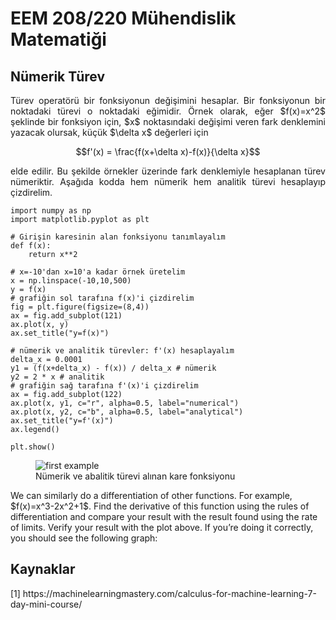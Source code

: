 <h1>EEM 208/220 Mühendislik Matematiği</h1>
<h2>Nümerik Türev</h2>
<p align="justify">Türev operatörü bir fonksiyonun değişimini hesaplar. Bir fonksiyonun bir noktadaki türevi o noktadaki eğimidir. Örnek olarak, eğer $f(x)=x^2$ şeklinde bir fonksiyon için, $x$ noktasındaki değişimi veren fark denklemini yazacak olursak, küçük $\delta x$ değerleri için</p>

```math
f'(x) = \frac{f(x+\delta x)-f(x)}{\delta x}
```

<p align="justify">elde edilir. Bu şekilde örnekler üzerinde fark denklemiyle hesaplanan türev nümeriktir. Aşağıda kodda hem nümerik hem analitik türevi hesaplayıp çizdirelim.</p>

```
import numpy as np
import matplotlib.pyplot as plt
 
# Girişin karesinin alan fonksiyonu tanımlayalım
def f(x):
    return x**2
 
# x=-10'dan x=10'a kadar örnek üretelim
x = np.linspace(-10,10,500)
y = f(x)
# grafiğin sol tarafına f(x)'i çizdirelim
fig = plt.figure(figsize=(8,4))
ax = fig.add_subplot(121)
ax.plot(x, y)
ax.set_title("y=f(x)")
 
# nümerik ve analitik türevler: f'(x) hesaplayalım
delta_x = 0.0001
y1 = (f(x+delta_x) - f(x)) / delta_x # nümerik
y2 = 2 * x # analitik
# grafiğin sağ tarafına f'(x)'i çizdirelim
ax = fig.add_subplot(122)
ax.plot(x, y1, c="r", alpha=0.5, label="numerical")
ax.plot(x, y2, c="b", alpha=0.5, label="analytical")
ax.set_title("y=f'(x)")
ax.legend()
 
plt.show()
```

<figure>
    <img src="figure/plot.jpg" alt="first example" width=%100 height=auto>
    <figcaption>Nümerik ve abalitik türevi alınan kare fonksiyonu</figcaption>
</figure>

<p>We can similarly do a differentiation of other functions. For example, $f(x)=x^3-2x^2+1$. Find the derivative of this function using the rules of differentiation and compare your result with the result found using the rate of limits. Verify your result with the plot above. If you’re doing it correctly, you should see the following graph:</p>


<h2>Kaynaklar</h2>
[1] https://machinelearningmastery.com/calculus-for-machine-learning-7-day-mini-course/